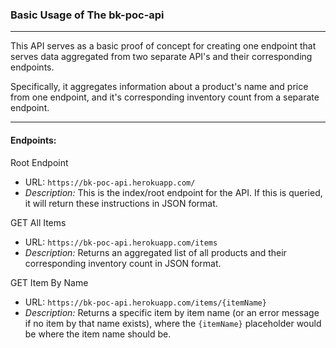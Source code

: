 ### <strong> Basic Usage of The bk-poc-api </strong>
___
This API serves as a basic proof of concept for creating one endpoint that serves data aggregated from two separate API's and their corresponding endpoints.

 Specifically, it aggregates information about a product's name and price from one endpoint, and it's corresponding inventory count from a separate endpoint.

___
 #### Endpoints: 

Root Endpoint
* URL: `https://bk-poc-api.herokuapp.com/`
* <em>Description:</em> This is the index/root endpoint for the API. If this is queried, it will return these instructions in JSON format.
    
GET All Items
 * URL: `https://bk-poc-api.herokuapp.com/items`
 * <em>Description:</em> Returns an aggregated list of all products and their corresponding inventory count in JSON format.

GET Item By Name
* URL: `https://bk-poc-api.herokuapp.com/items/{itemName}`
* <em>Description:</em> Returns a specific item by item name (or an error message if no item by that name exists), where the ```{itemName}``` placeholder would be where the item name should be.
 